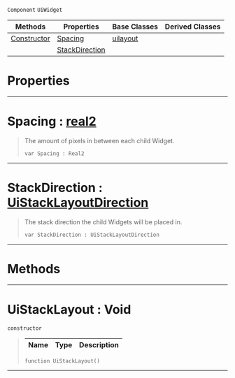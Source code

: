  `Component` `UiWidget`



|Methods|Properties|Base Classes|Derived Classes|
|---|---|---|---|
|[ Constructor](https://github.com/zeroengineteam/ZeroDocs/code_reference/class_reference/uistacklayout.markdown#uistacklayout-void)|[ Spacing](https://github.com/zeroengineteam/ZeroDocs/code_reference/class_reference/uistacklayout.markdown#spacing-zero-engine-docu)|[uilayout](https://github.com/zeroengineteam/ZeroDocs/code_reference/class_reference/uilayout.markdown)| |
| |[ StackDirection](https://github.com/zeroengineteam/ZeroDocs/code_reference/class_reference/uistacklayout.markdown#stackdirection-zero-engi)| | |


 #  Properties


---  
 #  Spacing : [real2](https://github.com/zeroengineteam/ZeroDocs/code_reference/zilch_base_types/real2.markdown)

> The amount of pixels in between each child Widget.
> ``` lang=cpp, name=Zilch
> var Spacing : Real2


---  
 #  StackDirection : [UiStackLayoutDirection](https://github.com/zeroengineteam/ZeroDocs/code_reference/enum_reference.markdown#uistacklayoutdirection)

> The stack direction the child Widgets will be placed in.
> ``` lang=cpp, name=Zilch
> var StackDirection : UiStackLayoutDirection


---  
 #  Methods


---  
 #  UiStackLayout : Void

 `constructor`

> 
> |Name|Type|Description|
> |---|---|---|
> ``` lang=cpp, name=Zilch
> function UiStackLayout()
> ``` 


---  
 

 